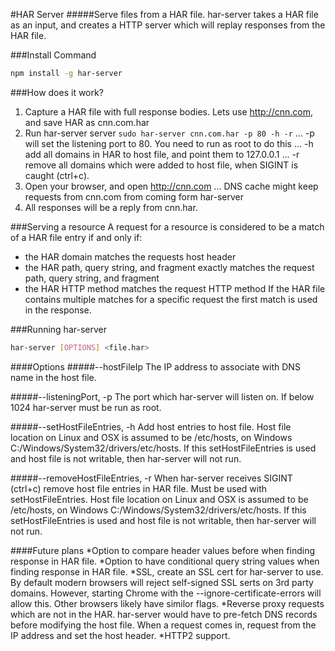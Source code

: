#HAR Server
#####Serve files from a HAR file.
har-server takes a HAR file as an input, and creates a HTTP server which will replay responses from the HAR file.

###Install Command
```bash
npm install -g har-server
```

###How does it work?
1. Capture a HAR file with full response bodies.  Lets use http://cnn.com, and save HAR as cnn.com.har
2. Run har-server server `sudo har-server cnn.com.har -p 80 -h -r`
... -p will set the listening port to 80.  You need to run as root to do this
... -h add all domains in HAR to host file, and point them to 127.0.0.1
... -r remove all domains which were added to host file, when SIGINT is caught (ctrl+c).
3. Open your browser, and open http://cnn.com
... DNS cache might keep requests from cnn.com from coming form har-server
4. All responses will be a reply from cnn.har.

###Serving a resource
A request for a resource is considered to be a match of a HAR file entry if and only if:
* the HAR domain matches the requests host header
* the HAR path, query string, and fragment exactly matches the request path, query string, and fragment
* the HAR HTTP method matches the request HTTP method
If the HAR file contains multiple matches for a specific request the first match is used in the response.

###Running har-server
```bash
har-server [OPTIONS] <file.har>
```

####Options
#####--hostFileIp
The IP address to associate with DNS name in the host file.

#####--listeningPort, -p
The port which har-server will listen on.  If below 1024 har-server must be run as root.

#####--setHostFileEntries, -h
Add host entries to host file.  Host file location on Linux and OSX is assumed to be /etc/hosts, on Windows C:/Windows/System32/drivers/etc/hosts.
If this setHostFileEntries is used and host file is not writable, then har-server will not run.

#####--removeHostFileEntries, -r
When har-server receives SIGINT (ctrl+c) remove host file entries in HAR file.  Must be used with setHostFileEntries.
Host file location on Linux and OSX is assumed to be /etc/hosts, on Windows C:/Windows/System32/drivers/etc/hosts. If
this setHostFileEntries is used and host file is not writable, then har-server will not run.


####Future plans
*Option to compare header values before when finding response in HAR file.
*Option to have conditional query string values when finding response in HAR file.
*SSL, create an SSL cert for har-server to use.  By default modern browsers will reject self-signed SSL serts on 3rd party
domains.  However, starting Chrome with the --ignore-certificate-errors will allow this.  Other browsers likely have similor
flags.
*Reverse proxy requests which are not in the HAR.  har-server would have to pre-fetch DNS records before modifying the host
file.  When a request comes in, request from the IP address and set the host header.
*HTTP2 support.